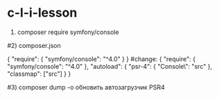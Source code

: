 # c-l-i-lesson

1) composer require symfony/console

#2) composer.json

{
    "require": {
        "symfony/console": "^4.0"
    }
}
#change:
{
    "require": {
        "symfony/console": "^4.0"
    },
    "autoload": {
         "psr-4": {
             "Console\\": "src"
         },
         "classmap": ["src"]
     }
}

#3) composer dump -o обновить автозагрузчик PSR4
